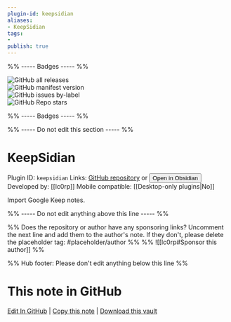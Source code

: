 ```yaml
---
plugin-id: keepsidian
aliases:
- KeepSidian
tags: 
- 
publish: true
---
```


%% ----- Badges ----- %%

![GitHub all releases](https://img.shields.io/github/downloads/lc0rp/KeepSidian/total?color=573E7A&logo=github&style=for-the-badge)   
![GitHub manifest version](https://img.shields.io/github/manifest-json/v/lc0rp/KeepSidian?color=573E7A&logo=github&style=for-the-badge)   
![GitHub issues by-label](https://img.shields.io/github/issues/lc0rp/KeepSidian/help%20wanted?color=573E7A&logo=github&style=for-the-badge)   
![GitHub Repo stars](https://img.shields.io/github/stars/lc0rp/KeepSidian?color=573E7A&logo=github&style=for-the-badge)

%% ----- Badges ----- %%

%% ----- Do not edit this section ----- %%

# KeepSidian

Plugin ID: `keepsidian`
Links: [GitHub repository](https://github.com/lc0rp/KeepSidian) or [<button id=HH>Open in Obsidian</button>](obsidian://show-plugin?id=keepsidian)
Developed by: [[lc0rp]]
Mobile compatible: [[Desktop-only plugins|No]]

Import Google Keep notes.

%% ----- Do not edit anything above this line ----- %% 

%% Does the repository or author have any sponsoring links? Uncomment the next line and add them to the author's note. If they don't, please delete the placeholder tag: #placeholder/author %%
%% ![[lc0rp#Sponsor this author]] %%

%% Hub footer: Please don't edit anything below this line %%

# This note in GitHub

<span class="git-footer">[Edit In GitHub](https://github.dev/obsidian-community/obsidian-hub/blob/main/02%20-%20Community%20Expansions/02.05%20All%20Community%20Expansions/Plugins/keepsidian.md "git-hub-edit-note") | [Copy this note](https://raw.githubusercontent.com/obsidian-community/obsidian-hub/main/02%20-%20Community%20Expansions/02.05%20All%20Community%20Expansions/Plugins/keepsidian.md "git-hub-copy-note") | [Download this vault](https://github.com/obsidian-community/obsidian-hub/archive/refs/heads/main.zip "git-hub-download-vault") </span>
